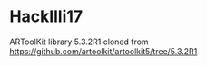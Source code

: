 # HackIlli17
ARToolKit library 5.3.2R1 cloned from https://github.com/artoolkit/artoolkit5/tree/5.3.2R1
